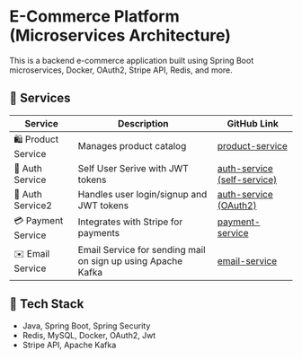 # E-Commerce Platform (Microservices Architecture)

This is a backend e-commerce application built using Spring Boot microservices, Docker, OAuth2, Stripe API, Redis, and more.

## 🔧 Services

| Service           | Description                                 | GitHub Link                                           |
|-------------------|---------------------------------------------|--------------------------------------------------------|
| 🛍 Product Service | Manages product catalog                    | [product-service](https://github.com/sagarpatel279/shopkart-product-catalog-service) |
| 🔐 Auth Service    | Self User Serive with JWT tokens          | [auth-service (self-service)](https://github.com/sagarpatel279/shopkart-authentication-service) |
| 🔐 Auth Service2   | Handles user login/signup and JWT tokens  | [auth-service (OAuth2)](https://github.com/sagarpatel279/shopkart-authorization-oauth2) |
| 💳 Payment Service | Integrates with Stripe for payments       | [payment-service](https://github.com/sagarpatel279/shopkart-payment-service) |
| ✉️ Email Service   | Email Service for sending mail on sign up using Apache Kafka| [email-service](https://github.com/sagarpatel279/shopkart-email-service) |


## 🧰 Tech Stack
- Java, Spring Boot, Spring Security
- Redis, MySQL, Docker, OAuth2, Jwt
- Stripe API, Apache Kafka
